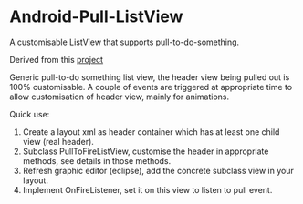 Android-Pull-ListView
=====================

A customisable ListView that supports pull-to-do-something.

 Derived from this <a href="https://github.com/erikwt/PullToRefresh-ListView">project</a>
 
Generic pull-to-do something list view, the header view being pulled out is 100% customisable. A couple of events are triggered at appropriate time to allow customisation of header view, mainly for animations.

Quick use:

1. Create a layout xml as header container which has at least one child view (real header). 
2. Subclass PullToFireListView, customise the header in appropriate methods, see details in those methods.
3. Refresh graphic editor (eclipse), add the concrete subclass view in your layout.
4. Implement OnFireListener, set it on this view to listen to pull event.
